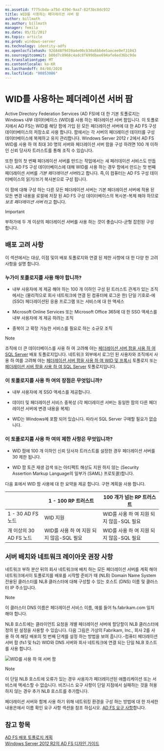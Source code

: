 ```yaml
---
ms.assetid: f775cbda-a75d-439d-9aa7-82f3bc8dc932
title: WID를 사용하는 페더레이션 서버 팜
author: billmath
ms.author: billmath
manager: femila
ms.date: 05/31/2017
ms.topic: article
ms.prod: windows-server
ms.technology: identity-adfs
ms.openlocfilehash: 926848f9d39a4e00cb30a6bbde5aecee0ef31043
ms.sourcegitcommit: b00d7c8968c4adc8f699dbee694afe6ed36bc9de
ms.translationtype: MT
ms.contentlocale: ko-KR
ms.lasthandoff: 04/08/2020
ms.locfileid: "80853086"
---
```

# <a name="federation-server-farm-using-wid"></a>WID를 사용하는 페더레이션 서버 팜

Active Directory Federation Services \(AD FS\)에 대 한 기본 토폴로지는 Windows 내부 데이터베이스 \(WID\)를 사용 하는 페더레이션 서버 팜입니다. 이 토폴로지에서 AD FS는 WID를 해당 팜에 가입 된 모든 페더레이션 서버에 대 한 AD FS 구성 데이터베이스의 저장소로 사용 합니다. 팜에서는 각 서버의 페더레이션 데이터를 구성 데이터베이스에 복제하고 유지 관리합니다. Windows Server 2012 r 2에서 AD FS WID를 사용 하 여 최대 30 명의 서버와 페더레이션 서버 팜을 구성 하려면 100 개 이하인 신뢰 당사자 트러스트를 통해 조직 수 있습니다.  
  
또한 팜의 첫 번째 페더레이션 서버를 만드는 작업에서는 새 페러데이션 서비스도 만듭니다. AD FS 구성 데이터베이스에 대해 WID를 사용 하는 경우 팜에서 만드는 첫 번째 페더레이션 서버를 *기본 페더레이션 서버*라고 합니다. 즉,이 컴퓨터는 AD FS 구성 데이터베이스의 읽기\/쓰기 복사본으로 구성 됩니다.  
  
이 팜에 대해 구성 하는 다른 모든 페더레이션 서버는 기본 페더레이션 서버에 적용 된 모든 변경 내용을 로컬에 저장 된 AD FS 구성 데이터베이스의 복사본\-복제 해야 하므로 *보조 페더레이션 서버* 라고 합니다.  
  
> [!IMPORTANT]  
> 부하가에 두 개 이상의 페더레이션 서버를 사용 하는 것이 좋습니다\-균형 잡힌된 구성 합니다.  
  
## <a name="deployment-considerations"></a>배포 고려 사항  
이 섹션에서는 대상, 이점 및이 배포 토폴로지와 연결 된 제한 사항에 대 한 다양 한 고려 사항을 설명 합니다.  
  
### <a name="who-should-use-this-topology"></a>누가이 토폴로지를 사용 해야 합니까?  
  
-   내부 사용자에 게 제공 해야 하는 100 개 이하인 구성 된 트러스트 관계가 있는 조직에서는 \(물리적으로 회사 네트워크에 연결 된 컴퓨터에 로그온 한\) 단일 기호로\-에 \(SSO\) 페더레이션된 응용 프로그램 또는 서비스에 대 한 액세스  
  
-   Microsoft Online Services 또는 Microsoft Office 365에 대 한 SSO 액세스를 내부 사용자에 게 제공 하려는 조직  
  
-   중복이 고 확장 가능한 서비스를 필요로 하는 소규모 조직  
  
> [!NOTE]  
> 조직에 더 큰 데이터베이스를 사용 하 여 고려해 야는 [페더레이션 서버 팜을 사용 하 여 SQL Server](Federation-Server-Farm-Using-SQL-Server.md) 배포 토폴로지입니다. 네트워크 외부에서 로그인 된 사용자와 조직에서 사용 하 여를 고려해 야는 [페더레이션 서버 팜을 사용 하 여 WID 및 프록시](Federation-Server-Farm-Using-WID-and-Proxies.md) 토폴로지 또는 [페더레이션 서버 팜을 사용 하 여 SQL Server](Federation-Server-Farm-Using-SQL-Server.md) 토폴로지입니다.  
  
### <a name="what-are-the-benefits-of-using-this-topology"></a>이 토폴로지를 사용 하 여의 장점은 무엇입니까?  
  
-   내부 사용자에 게 SSO 액세스를 제공합니다.  
  
-   데이터 및 페더레이션 서비스 중복성 \(각 페더레이션 서버는 동일한 팜의 다른 페더레이션 서버에 변경 내용을 복제\)  
  
-   WID는 Windows에 포함 되어 있습니다. 따라서 SQL Server 구매할 필요가 없습니다.  
  
### <a name="what-are-the-limitations-of-using-this-topology"></a>이 토폴로지를 사용 하 여의 제한 사항은 무엇입니까?  
  
-   WID 팜에 100 개 이하인 신뢰 당사자 트러스트를 설정한 경우 페더레이션 서버를 30 제한 됩니다.  
  
-   WID 팜 토큰 재생 검색 또는 아티팩트 해상도 지원 하지 않는 \(Security Assertion Markup Language의 일부가 \(SAML\) 프로토콜\)합니다.  
  
다음 표에서 WID 팜 사용에 대 한 요약을 제공 합니다.  구현 계획을 사용 합니다.  
  
|| 1 \- 100 RP 트러스트 | 100 개가 넘는 RP 트러스트 |
| --- | --- | --- |
|1 \- 30 AD FS 노드|WID 지원|WID를 사용 하 여 지원 되지 않음-SQL 필요 
|개 이상의 30 AD FS 노드|WID를 사용 하 여 지원 되지 않음-SQL 필요|WID를 사용 하 여 지원 되지 않음-SQL 필요  
  
## <a name="server-placement-and-network-layout-recommendations"></a>서버 배치와 네트워크 레이아웃 권장 사항  
네트워크 부하 분산 뒤의 회사 네트워크에 배치 하는 모든 페더레이션 서버를 계획 해야 네트워크에서이 토폴로지를 배포를 시작할 준비가 때 \(NLB\) Domain Name System 전용된 클러스터를 NLB 클러스터에 대해 구성할 수 있는 호스트 \(DNS\) 이름 및 클러스터 IP 주소입니다.  
  
> [!NOTE]  
> 이 클러스터 DNS 이름은 페더레이션 서비스 이름, 예를 들어 fs.fabrikam.com 일치 해야 합니다.  
  
NLB 호스트에는 클라이언트 요청을 개별 페더레이션 서버에 할당할이 NLB 클러스터에 정의 된 설정을 사용할 수 있습니다. 다음 그림은 가상의 Fabrikam, Inc., 회사 2를 사용 하 여 해당 배포의 첫 번째 단계를 설정 하는 방법을 보여 줍니다.\-컴퓨터 페더레이션 서버 팜 \(fs1 및 fs2\) WID와 DNS 서버와 회사 네트워크에 연결 되는 단일 NLB 호스트를 사용 합니다.  
  
![WID를 사용 하 여 서버 팜](media/FarmWID.gif)  
  
> [!NOTE]  
> 이 단일 NLB 호스트에 오류가 있는 경우 사용자가 페더레이션된 애플리케이션 또는 서비스에 액세스할 수 없습니다. 비즈니스 요구 사항이 단일 지점에서 실패하는 것을 허용하지 않는 경우 추가 NLB 호스트를 추가합니다.  
  
페더레이션 서버와 함께 사용 하기 위해 네트워킹 환경을 구성 하는 방법에 대 한 자세한 내용은에서 이름 확인 요구 사항 섹션을 참조 하십시오. [AD FS 요구 사항](AD-FS-Requirements.md)합니다.  
  
## <a name="see-also"></a>참고 항목  
[AD FS 배포 토폴로지 계획](Plan-Your-AD-FS-Deployment-Topology.md)  
[Windows Server 2012 R2의 AD FS 디자인 가이드](AD-FS-Design-Guide-in-Windows-Server-2012-R2.md)  
  

